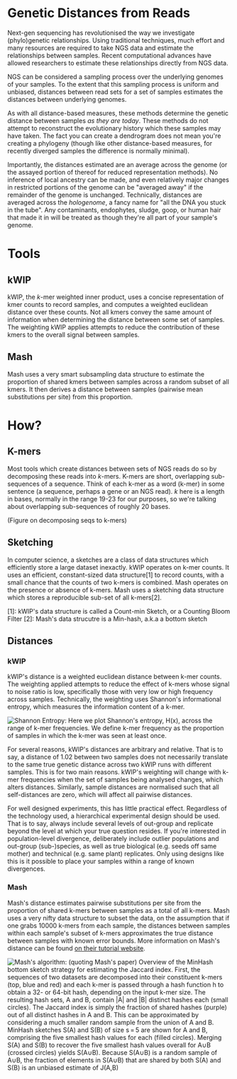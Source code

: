 # Genetic Distances from Reads

Next-gen sequencing has revolutionised the way we investigate (phylo)genetic relationships. Using traditional techniques, much effort and many resources are required to take NGS data and estimate the relationships between samples. Recent computational advances have allowed researchers to estimate these relationships directly from NGS data.

NGS can be considered a sampling process over the underlying genomes of your samples. To the extent that this sampling process is uniform and unbiased, distances between read sets for a set of samples estimates the distances between underlying genomes.

As with all distance-based measures, these methods determine the genetic distance between samples *as they are today*. These methods do not attempt to reconstruct the evolutionary history which these samples may have taken. The fact you can create a dendrogram does not mean you're creating a phylogeny (though like other distance-based measures, for recently diverged samples the difference is normally minimal).

Importantly, the distances estimated are an average across the genome (or the assayed portion of thereof for reduced representation methods). No inference of local ancestry can be made, and even relatively major changes in restricted portions of the genome can be "averaged away" if the remainder of the genome is unchanged. Technically, distances are averaged across the *hologenome*, a fancy name for "all the DNA you stuck in the tube". Any contaminants, endophytes, sludge, goop, or human hair that made it in will be treated as though they're all part of your sample's genome.


# Tools

## kWIP

kWIP, the $k$-mer weighted inner product, uses a concise representation of kmer counts to record samples, and computes a weighted euclidean distance over these counts. Not all kmers convey the same amount of information when determining the distance between some set of samples. The weighting kWIP applies attempts to reduce the contribution of these kmers to the overall signal between samples.

## Mash

Mash uses a very smart subsampling data structure to estimate the proportion of shared kmers between samples across a random subset of all kmers. It then derives a distance between samples (pairwise mean substitutions per site) from this proportion.

# How?

## K-mers

Most tools which create distances between sets of NGS reads do so by decomposing these reads into $k$-mers. K-mers are short, overlapping sub-sequences of a sequence. Think of each k-mer as a word (k-mer) in some sentence (a sequence, perhaps a gene or an NGS read). $k$ here is a length in bases, normally in the range 19-23 for our purposes, so we're talking about overlapping sub-sequences of roughly 20 bases.

(Figure on decomposing seqs to k-mers)


## Sketching

In computer science, a sketches are a class of data structures which efficiently store a large dataset inexactly. kWIP operates on k-mer counts. It uses an efficient, constant-sized data structure[1] to record counts, with a small chance that the counts of two k-mers is combined. Mash operates on the presence or absence of k-mers. Mash uses a sketching data structure which stores a reproducible sub-set of all k-mers[2].

[1]: kWIP's data structure is called a Count-min Sketch, or a Counting Bloom Filter
[2]: Mash's data strucutre is a Min-hash, a.k.a a bottom sketch


## Distances

### kWIP

kWIP's distance is a weighted euclidean distance between k-mer counts. The weighting applied attempts to reduce the effect of k-mers whose signal to noise ratio is low, specifically those with very low or high frequency across samples. Technically, the weighting uses Shannon's informational entropy, which measures the information content of a k-mer.

![**Shannon Entropy:** Here we plot Shannon's entropy, $H(x)$, across the range of k-mer frequencies. We define k-mer frequency as the proportion of samples in which the k-mer was seen at least once.](img/shannon-entropy.png)

For several reasons, kWIP's distances are arbitrary and relative. That is to say, a distance of 1.02 between two samples does not necessarily translate to the same true genetic distance across two kWIP runs with different samples. This is for two main reasons. kWIP's weighting will change with k-mer frequencies when the set of samples being analysed changes, which alters distances. Similarly, sample distances are normalised such that all self-distances are zero, which will affect all pairwise distances.

For well designed experiments, this has little practical effect. Regardless of the technology used, a hierarchical experimental design should be used. That is to say, always include several levels of out-group and replicate beyond the level at which your true question resides. If you're interested in population-level divergence, deliberately include outlier populations and out-group (sub-)species, as well as true biological (e.g. seeds off same mother) and technical (e.g. same plant) replicates. Only using designs like this is it possible to place your samples within a range of known divergences.

### Mash

Mash's distance estimates pairwise substitutions per site from the proportion of shared k-mers between samples as a total of all k-mers. Mash uses a very nifty data structure to subset the data, on the assumption that if one grabs 10000 k-mers from each sample, the distances between samples within each sample's subset of k-mers approximates the true distance between samples with known error bounds. More information on Mash's distance can be found [on their tutorial website](https://mash.readthedocs.io/en/latest/distances.html).

![**Mash's algorithm:** (quoting Mash's paper) *Overview of the MinHash bottom sketch strategy for estimating the Jaccard index. First, the sequences of two datasets are decomposed into their constituent k-mers (top, blue and red) and each k-mer is passed through a hash function h to obtain a 32- or 64-bit hash, depending on the input k-mer size. The resulting hash sets, A and B, contain |A| and |B| distinct hashes each (small circles). The Jaccard index is simply the fraction of shared hashes (purple) out of all distinct hashes in A and B. This can be approximated by considering a much smaller random sample from the union of A and B. MinHash sketches S(A) and S(B) of size s = 5 are shown for A and B, comprising the five smallest hash values for each (filled circles). Merging S(A) and S(B) to recover the five smallest hash values overall for A∪B (crossed circles) yields S(A∪B). Because S(A∪B) is a random sample of A∪B, the fraction of elements in S(A∪B) that are shared by both S(A) and S(B) is an unbiased estimate of J(A,B)*](img/mash-fig1.gif)
